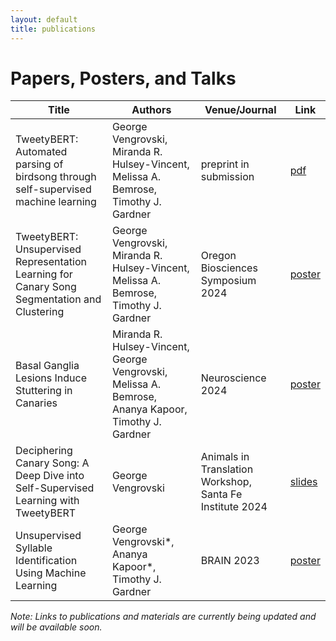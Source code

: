 ```yaml
---
layout: default
title: publications
---
```


# Papers, Posters, and Talks

| Title | Authors | Venue/Journal | Link |
|-------|---------|--------------|------|
| TweetyBERT: Automated parsing of birdsong through self-supervised machine learning | George Vengrovski, Miranda R. Hulsey-Vincent, Melissa A. Bemrose, Timothy J. Gardner | preprint in submission | [pdf](https://www.biorxiv.org/content/10.1101/2025.04.09.648029v1) |
| TweetyBERT: Unsupervised Representation Learning for Canary Song Segmentation and Clustering | George Vengrovski, Miranda R. Hulsey-Vincent, Melissa A. Bemrose, Timothy J. Gardner | Oregon Biosciences Symposium 2024 | [poster](#) |
| Basal Ganglia Lesions Induce Stuttering in Canaries | Miranda R. Hulsey-Vincent, George Vengrovski, Melissa A. Bemrose, Ananya Kapoor, Timothy J. Gardner | Neuroscience 2024 | [poster](/assets/files/HulseyVincent_Rose_SfN.pdf) |
| Deciphering Canary Song: A Deep Dive into Self-Supervised Learning with TweetyBERT | George Vengrovski | Animals in Translation Workshop, Santa Fe Institute 2024 | [slides](#) |
| Unsupervised Syllable Identification Using Machine Learning | George Vengrovski*, Ananya Kapoor*, Timothy J. Gardner | BRAIN 2023 | [poster](#) |

*Note: Links to publications and materials are currently being updated and will be available soon.*